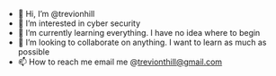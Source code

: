 - 👋 Hi, I’m @trevionhill
- 👀 I’m interested in cyber security 
- 🌱 I’m currently learning everything. I have no idea where to begin 
- 💞️ I’m looking to collaborate on anything. I want to learn as much as possible
- 📫 How to reach me email me @trevionthill@gmail.com

<!---
trevionhill/trevionhill is a ✨ special ✨ repository because its `README.md` (this file) appears on your GitHub profile.
You can click the Preview link to take a look at your changes.
--->
